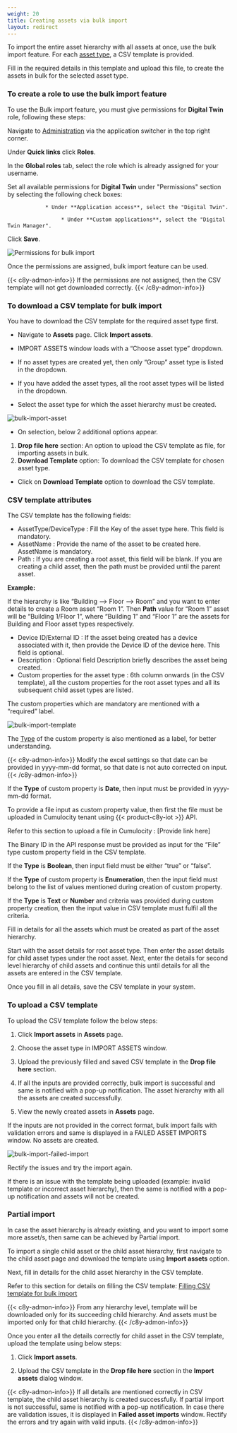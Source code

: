 ```yaml
---
weight: 20
title: Creating assets via bulk import
layout: redirect
---
```



To import the entire asset hierarchy with all assets at once, use the bulk import feature. For each [asset type](/dtm/asset-types/#asset-types), a CSV template is provided.

Fill in the required details in this template and upload this file, to create the assets in bulk for the selected asset type.

### To create a role to use the bulk import feature

To use the Bulk import feature, you must give permissions for **Digital Twin** role, following these steps:


Navigate to [Administration](/users-guide/administration/#overview) via the application switcher in the top right corner.

Under **Quick links** click **Roles**.

In the **Global roles** tab, select the role which is already assigned for your username.

Set all available permissions for **Digital Twin** under "Permissions" section by selecting the following check boxes:

                * Under **Application access**, select the "Digital Twin".

                     * Under **Custom applications**, select the "Digital Twin Manager".

Click **Save**.

![Permissions for bulk import](/images/dtm/bulk-import/dtm-bulk-import-assign-permissions.png)


Once the permissions are assigned, bulk import feature can be used.

{{< c8y-admon-info>}}
If the permissions are not assigned, then the CSV template will not get downloaded correctly.
{{< /c8y-admon-info>}}

### To download a CSV template for bulk import

You have to download the CSV template for the required asset type first.


* Navigate to **Assets** page. Click **Import assets**.

* IMPORT ASSETS window loads with a “Choose asset type” dropdown.

* If no asset types are created yet, then only “Group” asset type is listed in the dropdown.

* If you have added the asset types, all the root asset types will be listed in the dropdown.

* Select the asset type for which the asset hierarchy must be created.

![bulk-import-asset](/images/dtm/bulk-import/dtm-bulk-import-import-assets-window.png)


* On selection, below 2 additional options appear.
1.	**Drop file here** section: An option to upload the CSV template as file, for importing assets in bulk.
2.	**Download Template** option: To download the CSV template for chosen asset type.

* Click on **Download Template** option to download the CSV template.


### CSV template attributes


The CSV template has the following fields:

*	AssetType/DeviceType : Fill the Key of the asset type here. This field is mandatory.
*	AssetName : Provide the name of the asset to be created here. AssetName is mandatory.
*	Path : If you are creating a root asset, this field will be blank. If you are creating a child asset, then the path must be provided until the parent asset.

**Example:**

If the hierarchy is like “Building --> Floor --> Room” and you want to enter details to create a Room asset “Room 1”. Then **Path** value for “Room 1” asset will be “Building 1/Floor 1”, where “Building 1” and “Floor 1” are the assets for Building and Floor asset types respectively.

*	Device ID/External ID : If the asset being created has a device associated with it, then provide the Device ID of the device here. This field is optional.
*	Description : Optional field Description briefly describes the asset being created.
*	Custom properties for the asset type : 6th column onwards (in the CSV template), all the custom properties for the root asset types and all its subsequent child asset types are listed.

The custom properties which are mandatory are mentioned with a “required” label.

![bulk-import-template](/images/dtm/bulk-import/dtm-bulk-import-template.png)


The [Type](/dtm/asset-types/#types-of-custom-property) of the custom property is also mentioned as a label, for better understanding.

{{< c8y-admon-info>}}
Modify the excel settings so that date can be provided in yyyy-mm-dd format, so that date is not auto corrected on input.
{{< /c8y-admon-info>}}

If the **Type** of custom property is **Date**, then input must be provided in yyyy-mm-dd format.

To provide a file input as custom property value, then first the file must be uploaded in Cumulocity tenant using {{< product-c8y-iot >}} API.

Refer to this section to upload a file in Cumulocity : [Provide link here]

The Binary ID in the API response must be provided as input for the “File” type custom property field in the CSV template.

If the **Type** is **Boolean**, then input field must be either “true” or “false”.

If the **Type** of custom property is **Enumeration**, then the input field must belong to the list of values mentioned during creation of custom property.

If the **Type** is **Text** or **Number** and criteria was provided during custom property creation, then the input value in CSV template must fulfil all the criteria.

Fill in details for all the assets which must be created as part of the asset hierarchy.

Start with the asset details for root asset type. Then enter the asset details for child asset types under the root asset.
Next, enter the details for second level hierarchy of child assets and continue this until details for all the assets are entered in the CSV template.

Once you fill in all details, save the CSV template in your system.

### To upload a CSV template

To upload the CSV template follow the below steps:

1. Click **Import assets** in **Assets** page.

2. Choose the asset type in IMPORT ASSETS window.

3. Upload the previously filled and saved CSV template in the **Drop file here** section.

4. If all the inputs are provided correctly, bulk import is successful and same is notified with a pop-up notification. The asset hierarchy with all the assets are created successfully.

5. View the newly created assets in **Assets** page.

If the inputs are not provided in the correct format, bulk import fails with validation errors and same is displayed in a FAILED ASSET IMPORTS window. No assets are created.

![bulk-import-failed-import](/images/dtm/bulk-import/dtm-bulk-import-failed-asset-imports.png)


Rectify the issues and try the import again.

If there is an issue with the template being uploaded (example: invalid template or incorrect asset hierarchy), then the same is notified with a pop-up notification and assets will not be created.


### Partial import

In case the asset hierarchy is already existing, and you want to import some more asset/s, then same can be achieved by Partial import.

To import a single child asset or the child asset hierarchy, first navigate to the child asset page and download the template using **Import assets** option.

Next, fill in details for the child asset hierarchy in the CSV template.

Refer to this section for details on filling the CSV template: [Filling CSV template for bulk import](/dtm/asset-hierarchy/#csv-template-attributes)

{{< c8y-admon-info>}}
From any hierarchy level, template will be downloaded only for its succeeding child hierarchy. And assets must be imported only for that child hierarchy.
{{< /c8y-admon-info>}}

Once you enter all the details correctly for child asset in the CSV template, upload the template using below steps:

1. Click **Import assets**.

2. Upload the CSV template in the **Drop file here** section in the **Import assets** dialog window.

{{< c8y-admon-info>}}
If all details are mentioned correctly in CSV template, the child asset hierarchy is created successfully. If partial import is not successful, same is notified with a pop-up notification. In case there are validation issues, it is displayed in **Failed asset imports** window. Rectify the errors and try again with valid inputs.
{{< /c8y-admon-info>}}
